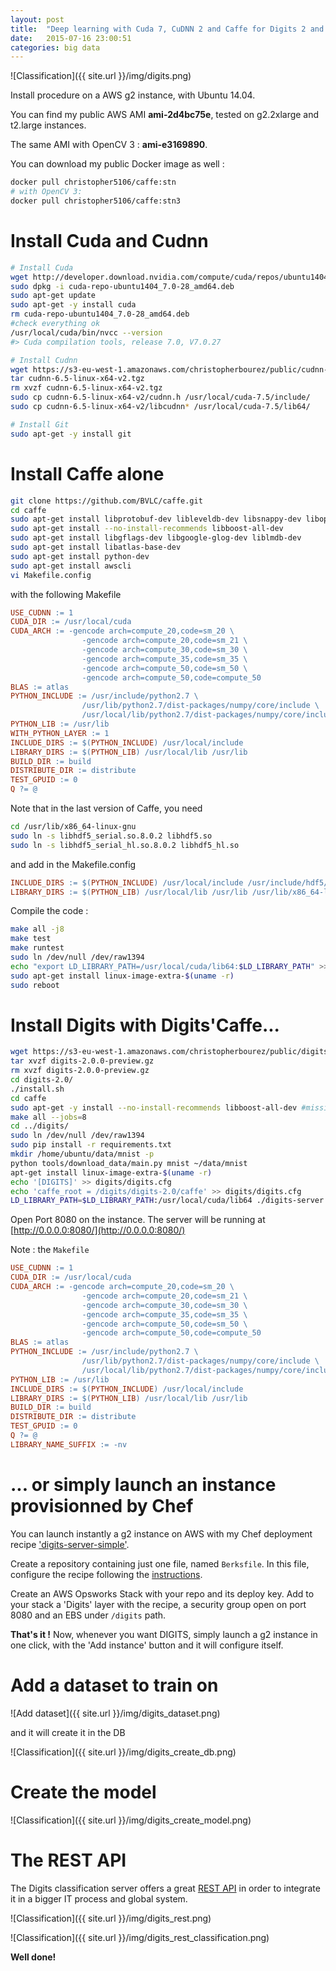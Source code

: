 ```yaml
---
layout: post
title:  "Deep learning with Cuda 7, CuDNN 2 and Caffe for Digits 2 and Python on Ubuntu 14.04"
date:   2015-07-16 23:00:51
categories: big data
---
```

![Classification]({{ site.url }}/img/digits.png)

Install procedure on a AWS g2 instance, with Ubuntu 14.04.

You can find my public AWS AMI **ami-2d4bc75e**, tested on g2.2xlarge and t2.large instances.

The same AMI with OpenCV 3 : **ami-e3169890**.

You can download my public Docker image as well :

```bash
docker pull christopher5106/caffe:stn
# with OpenCV 3:
docker pull christopher5106/caffe:stn3
```

# Install Cuda and Cudnn

```bash
# Install Cuda
wget http://developer.download.nvidia.com/compute/cuda/repos/ubuntu1404/x86_64/cuda-repo-ubuntu1404_7.0-28_amd64.deb
sudo dpkg -i cuda-repo-ubuntu1404_7.0-28_amd64.deb
sudo apt-get update
sudo apt-get -y install cuda
rm cuda-repo-ubuntu1404_7.0-28_amd64.deb
#check everything ok
/usr/local/cuda/bin/nvcc --version
#> Cuda compilation tools, release 7.0, V7.0.27

# Install Cudnn
wget https://s3-eu-west-1.amazonaws.com/christopherbourez/public/cudnn-6.5-linux-x64-v2.tgz
tar cudnn-6.5-linux-x64-v2.tgz
rm xvzf cudnn-6.5-linux-x64-v2.tgz
sudo cp cudnn-6.5-linux-x64-v2/cudnn.h /usr/local/cuda-7.5/include/
sudo cp cudnn-6.5-linux-x64-v2/libcudnn* /usr/local/cuda-7.5/lib64/

# Install Git
sudo apt-get -y install git
```


# Install Caffe alone

```bash
git clone https://github.com/BVLC/caffe.git
cd caffe
sudo apt-get install libprotobuf-dev libleveldb-dev libsnappy-dev libopencv-dev libhdf5-serial-dev protobuf-compiler
sudo apt-get install --no-install-recommends libboost-all-dev
sudo apt-get install libgflags-dev libgoogle-glog-dev liblmdb-dev
sudo apt-get install libatlas-base-dev
sudo apt-get install python-dev
sudo apt-get install awscli
vi Makefile.config
```

with the following Makefile

```makefile
USE_CUDNN := 1
CUDA_DIR := /usr/local/cuda
CUDA_ARCH := -gencode arch=compute_20,code=sm_20 \
                -gencode arch=compute_20,code=sm_21 \
                -gencode arch=compute_30,code=sm_30 \
                -gencode arch=compute_35,code=sm_35 \
                -gencode arch=compute_50,code=sm_50 \
                -gencode arch=compute_50,code=compute_50
BLAS := atlas
PYTHON_INCLUDE := /usr/include/python2.7 \
                /usr/lib/python2.7/dist-packages/numpy/core/include \
                /usr/local/lib/python2.7/dist-packages/numpy/core/include
PYTHON_LIB := /usr/lib
WITH_PYTHON_LAYER := 1
INCLUDE_DIRS := $(PYTHON_INCLUDE) /usr/local/include
LIBRARY_DIRS := $(PYTHON_LIB) /usr/local/lib /usr/lib
BUILD_DIR := build
DISTRIBUTE_DIR := distribute
TEST_GPUID := 0
Q ?= @
```

Note that in the last version of Caffe, you need

```bash
cd /usr/lib/x86_64-linux-gnu
sudo ln -s libhdf5_serial.so.8.0.2 libhdf5.so
sudo ln -s libhdf5_serial_hl.so.8.0.2 libhdf5_hl.so
```

and add in the Makefile.config

```makefile
INCLUDE_DIRS := $(PYTHON_INCLUDE) /usr/local/include /usr/include/hdf5/serial/ and
LIBRARY_DIRS := $(PYTHON_LIB) /usr/local/lib /usr/lib /usr/lib/x86_64-linux-gnu/hdf5/serial/
```

Compile the code :

```bash
make all -j8
make test
make runtest
sudo ln /dev/null /dev/raw1394
echo "export LD_LIBRARY_PATH=/usr/local/cuda/lib64:$LD_LIBRARY_PATH" >> ~/.bashrc
sudo apt-get install linux-image-extra-$(uname -r)
sudo reboot
```

# Install Digits with Digits'Caffe...

```bash
wget https://s3-eu-west-1.amazonaws.com/christopherbourez/public/digits-2.0.0-preview.gz
tar xvzf digits-2.0.0-preview.gz
rm xvzf digits-2.0.0-preview.gz
cd digits-2.0/
./install.sh
cd caffe
sudo apt-get -y install --no-install-recommends libboost-all-dev #missing
make all --jobs=8
cd ../digits/
sudo ln /dev/null /dev/raw1394
sudo pip install -r requirements.txt
mkdir /home/ubuntu/data/mnist -p
python tools/download_data/main.py mnist ~/data/mnist
apt-get install linux-image-extra-$(uname -r)
echo '[DIGITS]' >> digits/digits.cfg
echo 'caffe_root = /digits/digits-2.0/caffe' >> digits/digits.cfg
LD_LIBRARY_PATH=$LD_LIBRARY_PATH:/usr/local/cuda/lib64 ./digits-server -D
```

Open Port 8080 on the instance. The server will be running at [http://0.0.0.0:8080/](http://0.0.0.0:8080/)

Note : the `Makefile`

```makefile
USE_CUDNN := 1
CUDA_DIR := /usr/local/cuda
CUDA_ARCH := -gencode arch=compute_20,code=sm_20 \
                -gencode arch=compute_20,code=sm_21 \
                -gencode arch=compute_30,code=sm_30 \
                -gencode arch=compute_35,code=sm_35 \
                -gencode arch=compute_50,code=sm_50 \
                -gencode arch=compute_50,code=compute_50
BLAS := atlas
PYTHON_INCLUDE := /usr/include/python2.7 \
                /usr/lib/python2.7/dist-packages/numpy/core/include \
                /usr/local/lib/python2.7/dist-packages/numpy/core/include
PYTHON_LIB := /usr/lib
INCLUDE_DIRS := $(PYTHON_INCLUDE) /usr/local/include
LIBRARY_DIRS := $(PYTHON_LIB) /usr/local/lib /usr/lib
BUILD_DIR := build
DISTRIBUTE_DIR := distribute
TEST_GPUID := 0
Q ?= @
LIBRARY_NAME_SUFFIX := -nv
```

# ... or simply launch an instance provisionned by Chef

You can launch instantly a g2 instance on AWS with my Chef deployment recipe ['digits-server-simple'](https://github.com/christopher5106/digits-server-simple).

Create a repository containing just one file, named `Berksfile`. In this file,  configure the recipe following the [instructions](https://github.com/christopher5106/digits-server-simple).

Create an AWS Opsworks Stack with your repo and its deploy key. Add to your stack a 'Digits' layer with the recipe, a security group open on port 8080 and an EBS under `/digits` path.

**That's it !** Now, whenever you want DIGITS, simply launch a g2 instance in one click, with the 'Add instance' button and it will configure itself.

# Add a dataset to train on

![Add dataset]({{ site.url }}/img/digits_dataset.png)

and it will create it in the DB

![Classification]({{ site.url }}/img/digits_create_db.png)


# Create the model

![Classification]({{ site.url }}/img/digits_create_model.png)


# The REST API

The Digits classification server offers a great [REST API](https://github.com/NVIDIA/DIGITS/blob/master/docs/API.md) in order to integrate it in a bigger IT process and global system.

![Classification]({{ site.url }}/img/digits_rest.png)

![Classification]({{ site.url }}/img/digits_rest_classification.png)

**Well done!**
